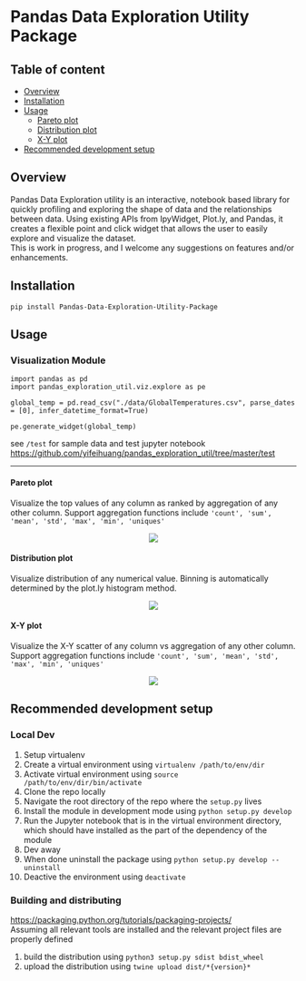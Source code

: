 # Pandas Data Exploration Utility Package

## Table of content
  * [Overview](#overview)
  * [Installation](#installation)
  * [Usage](#usage)
    + [Pareto plot](#pareto-plot)
    + [Distribution plot](#distribution-plot)
    + [X-Y plot](#x-y-plot)
  * [Recommended development setup](#Recommended-development-setup)

## Overview
Pandas Data Exploration utility is an interactive, notebook based library for quickly profiling and exploring the shape of data and the relationships between data. Using existing APIs from IpyWidget, Plot.ly, and Pandas, it creates a flexible point and click widget that allows the user to easily explore and visualize the dataset.  
This is work in progress, and I welcome any suggestions on features and/or enhancements.

## Installation
```
pip install Pandas-Data-Exploration-Utility-Package
```

## Usage

### Visualization Module
```
import pandas as pd
import pandas_exploration_util.viz.explore as pe

global_temp = pd.read_csv("./data/GlobalTemperatures.csv", parse_dates = [0], infer_datetime_format=True)

pe.generate_widget(global_temp)
```
see `/test` for sample data and test jupyter notebook  
https://github.com/yifeihuang/pandas_exploration_util/tree/master/test

***
#### Pareto plot
Visualize the top values of any column as ranked by aggregation of any other column. Support aggregation functions include `'count', 'sum', 'mean', 'std', 'max', 'min', 'uniques'`
<p align="center">
    <img src="https://raw.githubusercontent.com/yifeihuang/pandas_exploration_util/master/img/pareto.png">
</a></p>

#### Distribution plot
Visualize distribution of any numerical value. Binning is automatically determined by the plot.ly histogram method.
<p align="center">
    <img src="https://raw.githubusercontent.com/yifeihuang/pandas_exploration_util/master/img/distribution.png">
</a></p>

#### X-Y plot
Visualize the X-Y scatter of any column vs aggregation of any other column. Support aggregation functions include `'count', 'sum', 'mean', 'std', 'max', 'min', 'uniques'`
<p align="center">
    <img src="https://raw.githubusercontent.com/yifeihuang/pandas_exploration_util/master/img/x-y.png">
</a></p>


## Recommended development setup

### Local Dev
1. Setup virtualenv
2. Create a virtual environment using `virtualenv /path/to/env/dir`
3. Activate virtual environment using `source /path/to/env/dir/bin/activate`
4. Clone the repo locally
5. Navigate the root directory of the repo where the `setup.py` lives
6. Install the module in development mode using `python setup.py develop`
7. Run the Jupyter notebook that is in the virtual environment directory, which should have installed as the part of the dependency of the module
8. Dev away
9. When done uninstall the package using `python setup.py develop --uninstall`
10. Deactive the environment using `deactivate`

### Building and distributing
https://packaging.python.org/tutorials/packaging-projects/  
Assuming all relevant tools are installed and the relevant project files are properly defined
1. build the distribution using `python3 setup.py sdist bdist_wheel`
2. upload the distribution using `twine upload dist/*{version}*`